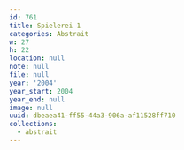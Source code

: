 ```yaml
---
id: 761
title: Spielerei 1
categories: Abstrait
w: 27
h: 22
location: null
note: null
file: null
year: '2004'
year_start: 2004
year_end: null
image: null
uuid: dbeaea41-ff55-44a3-906a-af11528ff710
collections:
  - abstrait
---
```


